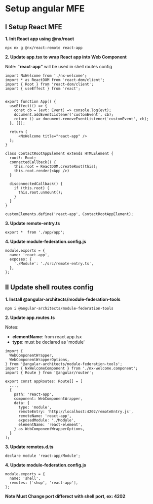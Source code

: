 # Setup angular MFE

## I Setup React MFE
**1. Init React app using @nx/react**
```
npx nx g @nx/react:remote react-app
```

**2. Update app.tsx to wrap React app into Web Component**

Note: **"react-app"** will be used in shell routes config
```
import NxWelcome from './nx-welcome';
import * as ReactDOM from 'react-dom/client';
import { Root } from 'react-dom/client';
import { useEffect } from 'react';


export function App() {
  useEffect(() => {
    const cb = (evt: Event) => console.log(evt);
    document.addEventListener('customEvent', cb);
    return () => document.removeEventListener('customEvent', cb);
  }, []);

  return (
      <NxWelcome title="react-app" />
  );
}

class ContactRootAppElement extends HTMLElement {
  root!: Root;
  connectedCallback() {
    this.root = ReactDOM.createRoot(this);
    this.root.render(<App />)
  }

  disconnectedCallback() {
    if (this.root) {
      this.root.unmount();
    }
  }
}

customElements.define('react-app', ContactRootAppElement);

```

**3. Update remote-entry.ts**
```
export *  from './app/app';
```

**4. Update module-federation.config.js**
```
module.exports = {
  name: 'react-app',
  exposes: {
    './Module': './src/remote-entry.ts',
  },
};
```

## II Update shell routes config
**1. Install @angular-architects/module-federation-tools**
```
npm i @angular-architects/module-federation-tools
```

**2. Update app.routes.ts**

Notes:
- **elementName**: from react app.tsx
- **type**: must be declared as 'module'
```
import {
  WebComponentWrapper,
  WebComponentWrapperOptions,
} from '@angular-architects/module-federation-tools';
import { NxWelcomeComponent } from './nx-welcome.component';
import { Route } from '@angular/router';

export const appRoutes: Route[] = [
  ...,
  {
    path: 'react-app',
    component: WebComponentWrapper,
    data: {
      type: 'module',
      remoteEntry: 'http://localhost:4202/remoteEntry.js',
      remoteName: 'react-app',
      exposedModule: './Module',
      elementName: 'react-element',
    } as WebComponentWrapperOptions,
  }
];

```
**3. Update remotes.d.ts**
```
declare module 'react-app/Module';
```
**4. Update module-federation.config.js**
```
module.exports = {
  name: 'shell',
  remotes: ['shop', 'react-app'],
};
```

**Note Must Change port differect with shell port, ex:  4202**
